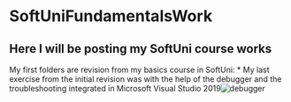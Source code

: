# SoftUniFundamentalsWork
Here I will be posting my SoftUni course works
------------------------------------------------------
My first folders are revision from my basics course in SoftUni:
        * My last exercise from the initial revision was with the help of the debugger and the troubleshooting integrated in Microsoft Visual Studio 2019![debugger](https://user-images.githubusercontent.com/102831846/169687915-a26ca3b6-d74a-4864-9097-66e56e78a806.png)

